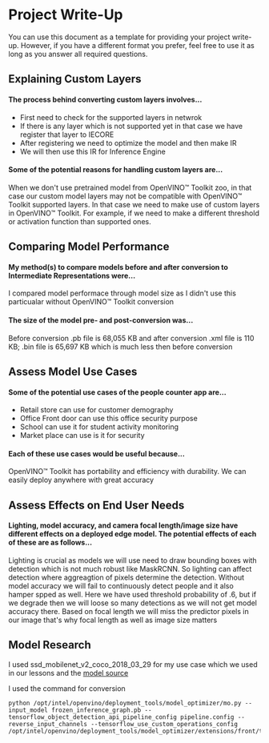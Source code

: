 # Project Write-Up

You can use this document as a template for providing your project write-up. However, if you
have a different format you prefer, feel free to use it as long as you answer all required
questions.

## Explaining Custom Layers

#### The process behind converting custom layers involves...
- First need to check for the supported layers in netwrok
- If there is any layer which is not supported yet in that case we have register that layer to IECORE
- After registering we need to optimize the model and then make IR
- We will then use this IR for Inference Engine

#### Some of the potential reasons for handling custom layers are...
When we don't use pretrained model from OpenVINO™ Toolkit zoo, in that case our custom model layers may not be compatible with OpenVINO™ Toolkit supported layers. In that case we need to make use of custom layers in OpenVINO™ Toolkit. For example, if we need to make a different threshold or activation function than supported ones. 

## Comparing Model Performance

#### My method(s) to compare models before and after conversion to Intermediate Representations were...
I compared model performace through model size as I didn't use this particualar without OpenVINO™ Toolkit conversion

#### The size of the model pre- and post-conversion was...

Before conversion .pb file is 68,055 KB
and after conversion .xml file is 110 KB; .bin file is 65,697 KB which is much less then before conversion

## Assess Model Use Cases

#### Some of the potential use cases of the people counter app are...

- Retail store can use for customer demography
- Office Front door can use this office security purpose
- School can use it for student activity monitoring
- Market place can use is it for security

#### Each of these use cases would be useful because...
OpenVINO™ Toolkit has portability and efficiency with durability. We can easily deploy anywhere with great accuracy

## Assess Effects on End User Needs

#### Lighting, model accuracy, and camera focal length/image size have different effects on a deployed edge model. The potential effects of each of these are as follows...
Lighting is crucial as models we will use need to draw bounding boxes with detection which is not much robust like MaskRCNN. So lighting can affect detection where aggreagtion of pixels determine the detection.
Without model accuracy we will fail to continuously detect people and it also hamper spped as well. Here we have used threshold probability of .6, but if we degrade then we will loose so many detections as we will not get model accuracy there. Based on focal length we will miss the predictor pixels in our image that's why focal length as well as image size matters

## Model Research

I used ssd_mobilenet_v2_coco_2018_03_29 for my use case which we used in our lessons and the [model source](http://download.tensorflow.org/models/object_detection/ssd_mobilenet_v2_coco_2018_03_29.tar.gz)

I used the command for conversion 

```
python /opt/intel/openvino/deployment_tools/model_optimizer/mo.py --input_model frozen_inference_graph.pb --tensorflow_object_detection_api_pipeline_config pipeline.config --reverse_input_channels --tensorflow_use_custom_operations_config /opt/intel/openvino/deployment_tools/model_optimizer/extensions/front/tf/ssd_v2_support.json
```
